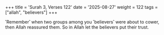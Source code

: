 +++
title = 'Surah 3, Verses 122'
date = '2025-08-27'
weight = 122
tags = ["allah", "believers"]
+++

˹Remember˺ when two groups among you ˹believers˺ were about to cower, then Allah reassured them. So in Allah let the believers put their trust.